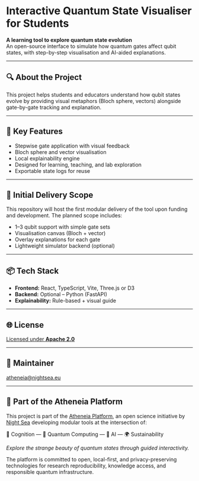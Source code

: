 # Interactive Quantum State Visualiser for Students

**A learning tool to explore quantum state evolution**  
An open-source interface to simulate how quantum gates affect qubit states, with step-by-step visualisation and AI-aided explanations.

---

## 🔍 About the Project

This project helps students and educators understand how qubit states evolve by providing visual metaphors (Bloch sphere, vectors) alongside gate-by-gate tracking and explanation.

---

## 🎯 Key Features

- Stepwise gate application with visual feedback  
- Bloch sphere and vector visualisation  
- Local explainability engine  
- Designed for learning, teaching, and lab exploration  
- Exportable state logs for reuse

---

## 🧪 Initial Delivery Scope

This repository will host the first modular delivery of the tool upon funding and development. The planned scope includes:

- 1–3 qubit support with simple gate sets  
- Visualisation canvas (Bloch + vector)  
- Overlay explanations for each gate  
- Lightweight simulator backend (optional)

---

## 📦 Tech Stack

- **Frontend:** React, TypeScript, Vite, Three.js or D3  
- **Backend:** Optional – Python (FastAPI)  
- **Explainability:** Rule-based + visual guide



---

## 🌐 License

[Licensed under **Apache 2.0**](LICENSE)

---

## 🤝 Maintainer

[atheneia@nightsea.eu](https://nightsea.eu/research.html)

---

## 🧭 Part of the Atheneia Platform

This project is part of the [Atheneia Platform](https://github.com/nightsea-eu/atheneia-platform), an open science initiative by [Night Sea](https://nightsea.eu/research.html) developing modular tools at the intersection of:

🧠 Cognition — 🧮 Quantum Computing — 🤖 AI — 🌍 Sustainability

_Explore the strange beauty of quantum states through guided interactivity._

The platform is committed to open, local-first, and privacy-preserving technologies for research reproducibility, knowledge access, and responsible quantum infrastructure.
